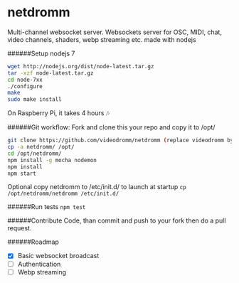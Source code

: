 # netdromm
Multi-channel websocket server.
Websockets server for OSC, MIDI, chat, video channels, shaders, webp streaming etc. made with nodejs

######Setup nodejs 7

``` sh
wget http://nodejs.org/dist/node-latest.tar.gz 
tar -xzf node-latest.tar.gz
cd node-7xx
./configure
make
sudo make install
```

On Raspberry Pi, it takes 4 hours :notes:

######Git workflow:
Fork and clone this your repo and copy it to /opt/

``` sh
git clone https://github.com/videodromm/netdromm (replace videodromm by your name)
cp -a netdromm/ /opt/
cd /opt/netdromm/
npm install -g mocha nodemon
npm install
npm start
```

Optional
copy netdromm to /etc/init.d/ to launch at startup
`cp /opt/netdromm/netdromm /etc/init.d/`

######Run tests
`npm test`

######Contribute
Code, than commit and push to your fork then do a pull request.

######Roadmap
- [x] Basic websocket broadcast
- [ ] Authentication
- [ ] Webp streaming
